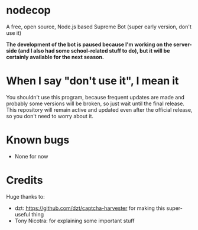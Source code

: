 # nodecop
A free, open source, Node.js based Supreme Bot (super early version, don't use it)

**The development of the bot is paused because I'm working on the server-side (and I also had some school-related stuff to do), but it will be certainly available for the next season.**

# When I say "don't use it", I mean it
You shouldn't use this program, because frequent updates are made and probably some versions will be broken, so just wait until the final release. 
This repository will remain active and updated even after the official release, so you don't need to worry about it.

#  Known bugs
- None for now

# Credits
Huge thanks to:
- dzt: https://github.com/dzt/captcha-harvester for making this super-useful thing
- Tony Nicotra: for explaining some important stuff
